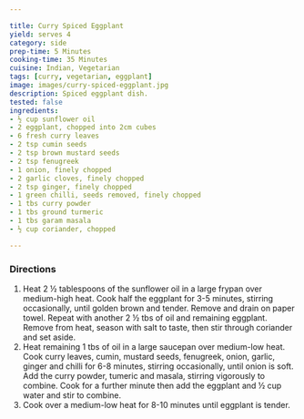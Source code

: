 ```yaml
---

title: Curry Spiced Eggplant
yield: serves 4
category: side
prep-time: 5 Minutes
cooking-time: 35 Minutes
cuisine: Indian, Vegetarian
tags: [curry, vegetarian, eggplant]
image: images/curry-spiced-eggplant.jpg
description: Spiced eggplant dish.
tested: false
ingredients:
- ½ cup sunflower oil
- 2 eggplant, chopped into 2cm cubes
- 6 fresh curry leaves
- 2 tsp cumin seeds
- 2 tsp brown mustard seeds
- 2 tsp fenugreek
- 1 onion, finely chopped
- 2 garlic cloves, finely chopped
- 2 tsp ginger, finely chopped
- 1 green chilli, seeds removed, finely chopped
- 1 tbs curry powder
- 1 tbs ground turmeric
- 1 tbs garam masala
- ½ cup coriander, chopped

---
```


### Directions

1. Heat 2 ½ tablespoons of the sunflower oil in a large frypan over medium-high heat. Cook half the eggplant for 3-5 minutes, stirring occasionally, until golden brown and tender. Remove and drain on paper towel. Repeat with another 2 ½ tbs of oil and remaining eggplant. Remove from heat, season with salt to taste, then stir through coriander and set aside.
2. Heat remaining 1 tbs of oil in a large saucepan over medium-low heat. Cook curry leaves, cumin, mustard seeds, fenugreek, onion, garlic, ginger and chilli for 6-8 minutes, stirring occasionally, until onion is soft. Add the curry powder, tumeric and masala, stirring vigorously to combine. Cook for a further minute then add the eggplant and ½ cup water and stir to combine.
3. Cook over a medium-low heat for 8-10 minutes until eggplant is tender.
